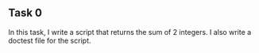 Task 0
------
In this task, I write a script that returns the sum of 2 integers.
I also write a doctest file for the script.
